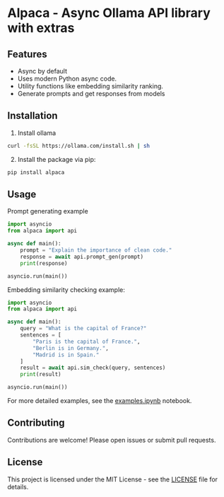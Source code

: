 # Alpaca - Async Ollama API library with extras

## Features

- Async by default
- Uses modern Python async code.
- Utility functions like embedding similarity ranking.
- Generate prompts and get responses from models 

## Installation
1. Install ollama
```bash
curl -fsSL https://ollama.com/install.sh | sh
````

2. Install the package via pip:

```bash
pip install alpaca
````

## Usage

Prompt generating example

```python
import asyncio
from alpaca import api

async def main():
    prompt = "Explain the importance of clean code."
    response = await api.prompt_gen(prompt)
    print(response)

asyncio.run(main())
```

Embedding similarity checking example: 

```python
import asyncio
from alpaca import api

async def main():
    query = "What is the capital of France?"
    sentences = [
        "Paris is the capital of France.",
        "Berlin is in Germany.",
        "Madrid is in Spain."
    ]
    result = await api.sim_check(query, sentences)
    print(result)

asyncio.run(main())
```

For more detailed examples, see the [examples.ipynb](./examples.ipynb) notebook.

## Contributing
Contributions are welcome! Please open issues or submit pull requests.

## License
This project is licensed under the MIT License - see the [LICENSE](LICENSE) file for details.